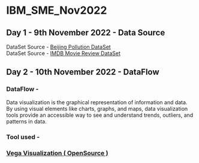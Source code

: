 # IBM_SME_Nov2022

<h2> Day 1 - 9th November 2022 - Data Source </h2>

DataSet Source - <a href="https://www.kaggle.com/datasets/sid321axn/beijing-multisite-airquality-data-set">Beijing Pollution DataSet</a><br>
DataSet Source - <a href="https://www.kaggle.com/datasets/lakshmi25npathi/imdb-dataset-of-50k-movie-reviews ">IMDB Movie Review DataSet</a>
<br>


<h2> Day 2 - 10th November 2022 - DataFlow </h2>

<h3> DataFlow -  </h3>

Data visualization is the graphical representation of information and data. By using visual elements like charts, graphs, and maps, data visualization tools provide an accessible way to see and understand trends, outliers, and patterns in data. 

<h3> Tool used - <h3>  <a href="https://vega.github.io/vega/">Vega Visualization ( OpenSource ) </a>
